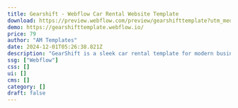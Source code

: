 ```yaml
---
title: Gearshift - Webflow Car Rental Website Template
download: https://preview.webflow.com/preview/gearshifttemplate?utm_medium=preview_link&utm_source=designer&utm_content=gearshifttemplate&preview=ae5f19e74515190b316ab53edcbc33c1&locale=en&workflow=preview
demo: https://gearshifttemplate.webflow.io/
price: 79
author: "AM Templates"
date: 2024-12-01T05:26:38.821Z
description: "GearShift is a sleek car rental template for modern businesses. With its clean, responsive design and customizable features, it is perfect for showcasing vehicles for rent or sale."
ssg: ["Webflow"]
css: []
ui: []
cms: []
category: []
draft: false
---
```

